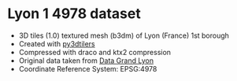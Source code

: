 # Lyon 1 4978 dataset

* 3D tiles (1.0) textured mesh (b3dm) of Lyon (France) 1st borough
* Created with [py3dtilers](https://github.com/VCityTeam/py3dtilers)
* Compressed with draco and ktx2 compression
* Original data taken from [Data Grand Lyon](https://data.grandlyon.com/portail/fr/)
* Coordinate Reference System: EPSG:4978
